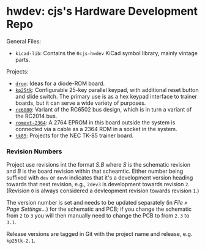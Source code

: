 hwdev: cjs's Hardware Development Repo
======================================

General Files:
- `kicad-lib`: Contains the `0cjs-hwdev` KiCad symbol library, mainly
  vintage parts.

Projects:
- [`drom`]: Ideas for a diode-ROM board.
- [`kp25tk`]: Configurable 25-key parallel keypad, with additional reset
  button and slide switch. The primary use is as a hex keypad interface to
  trainer boards, but it can serve a wide variety of purposes.
- [`rc6800`]: Variant of the RC6502 bus design, which is in turn a variant of
  the RC2014 bus.
- [`romext-2364`]: A 2764 EPROM in this board outside the system is
  connected via a cable as a 2364 ROM in a socket in the system.
- [`tk85`]: Projects for the NEC TK-85 trainer board.

### Revision Numbers

Project use revisions int the format _S.B_ where _S_ is the schematic
revision and _B_ is the board revision within that scheamtic. Either number
being suffixed with `dev` or `devN` indicates that it's a development
version heading towards that next revision, e.g., `2dev3` is development
towards revision `2`. (Revision `0` is always considered a devleopment
revision towards revision `1`.)

The version number is set and needs to be updated separately (in _File »
Page Settings…_) for the schematic and PCB; if you change the schematic
from `2` to `3` you will then manually need to change the PCB to from `2.3`
to `3.1`.

Release versions are tagged in Git with the project name and release, e.g.
`kp25tk-2.1`.



<!-------------------------------------------------------------------->
[`drom`]: ./drom/
[`kp25tk`]: ./kp25tk/
[`rc6800`]: ./rc6800/
[`romext-2364`]: ./romext-2364/
[`tk85`]: ./tk85/
